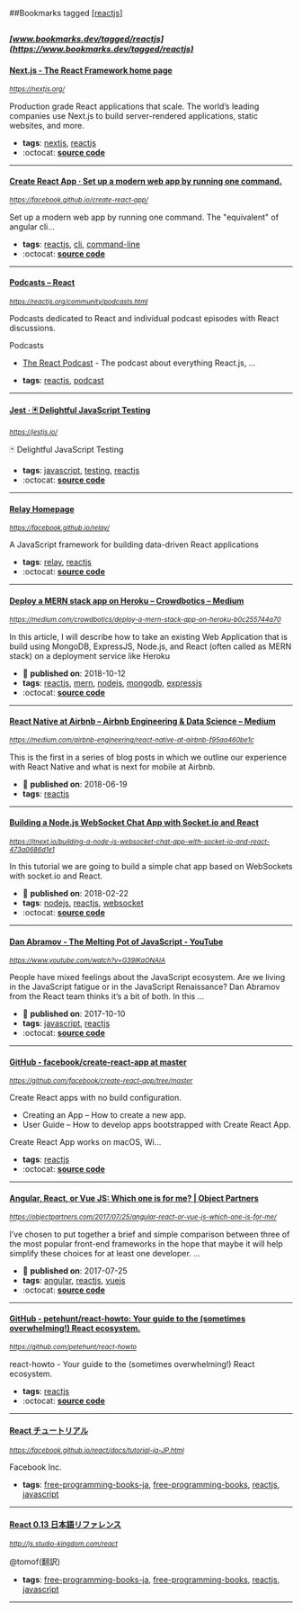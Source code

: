 ##Bookmarks tagged [[reactjs]](https://www.bookmarks.dev?q=[reactjs])

_<sup><sup>[www.bookmarks.dev/tagged/reactjs](https://www.bookmarks.dev/tagged/reactjs)</sup></sup>_
---
#### [Next.js - The React Framework home page](https://nextjs.org/)
_<sup>https://nextjs.org/</sup>_

Production grade React applications that scale. The world’s leading companies use Next.js to build server-rendered applications, static websites, and more.
* **tags**: [nextjs](../tagged/nextjs.md), [reactjs](../tagged/reactjs.md)
* :octocat: **[source code](https://github.com/zeit/next.js)**
---
#### [Create React App · Set up a modern web app by running one command.](https://facebook.github.io/create-react-app/)
_<sup>https://facebook.github.io/create-react-app/</sup>_

Set up a modern web app by running one command. The "equivalent" of angular cli...
* **tags**: [reactjs](../tagged/reactjs.md), [cli](../tagged/cli.md), [command-line](../tagged/command-line.md)
* :octocat: **[source code](https://github.com/facebook/create-react-app)**
---
#### [Podcasts – React](https://reactjs.org/community/podcasts.html)
_<sup>https://reactjs.org/community/podcasts.html</sup>_

Podcasts dedicated to React and individual podcast episodes with React discussions.

 Podcasts

- [The React Podcast](https://reactpodcast.simplecast.fm/) - The podcast about everything React.js, ...
* **tags**: [reactjs](../tagged/reactjs.md), [podcast](../tagged/podcast.md)
---
#### [Jest · 🃏 Delightful JavaScript Testing](https://jestjs.io/)
_<sup>https://jestjs.io/</sup>_

🃏 Delightful JavaScript Testing
* **tags**: [javascript](../tagged/javascript.md), [testing](../tagged/testing.md), [reactjs](../tagged/reactjs.md)
* :octocat: **[source code](https://github.com/facebook/jest)**
---
#### [Relay Homepage](https://facebook.github.io/relay/)
_<sup>https://facebook.github.io/relay/</sup>_

A JavaScript framework for building data-driven React applications
* **tags**: [relay](../tagged/relay.md), [reactjs](../tagged/reactjs.md)
* :octocat: **[source code](https://github.com/facebook/relay)**
---
#### [Deploy a MERN stack app on Heroku – Crowdbotics – Medium](https://medium.com/crowdbotics/deploy-a-mern-stack-app-on-heroku-b0c255744a70)
_<sup>https://medium.com/crowdbotics/deploy-a-mern-stack-app-on-heroku-b0c255744a70</sup>_

In this article, I will describe how to take an existing Web Application that is build using MongoDB, ExpressJS, Node.js, and React (often called as MERN stack) on a deployment service like Heroku
* :calendar: **published on**: 2018-10-12
* **tags**: [reactjs](../tagged/reactjs.md), [mern](../tagged/mern.md), [nodejs](../tagged/nodejs.md), [mongodb](../tagged/mongodb.md), [expressjs](../tagged/expressjs.md)
* :octocat: **[source code](https://github.com/amandeepmittal/deploy-mern-on-heroku)**
---
#### [React Native at Airbnb – Airbnb Engineering & Data Science – Medium](https://medium.com/airbnb-engineering/react-native-at-airbnb-f95aa460be1c)
_<sup>https://medium.com/airbnb-engineering/react-native-at-airbnb-f95aa460be1c</sup>_

This is the first in a series of blog posts in which we outline our experience with React Native and what is next for mobile at Airbnb.
* :calendar: **published on**: 2018-06-19
* **tags**: [reactjs](../tagged/reactjs.md)
---
#### [Building a Node.js WebSocket Chat App with Socket.io and React](https://itnext.io/building-a-node-js-websocket-chat-app-with-socket-io-and-react-473a0686d1e1)
_<sup>https://itnext.io/building-a-node-js-websocket-chat-app-with-socket-io-and-react-473a0686d1e1</sup>_

In this tutorial we are going to build a simple chat app based on WebSockets with socket.io and React.
* :calendar: **published on**: 2018-02-22
* **tags**: [nodejs](../tagged/nodejs.md), [reactjs](../tagged/reactjs.md), [websocket](../tagged/websocket.md)
* :octocat: **[source code](https://github.com/justadudewhohacks/websocket-chat)**
---
#### [Dan Abramov - The Melting Pot of JavaScript - YouTube](https://www.youtube.com/watch?v=G39lKaONAlA)
_<sup>https://www.youtube.com/watch?v=G39lKaONAlA</sup>_

People have mixed feelings about the JavaScript ecosystem. Are we living in the JavaScript fatigue or in the JavaScript Renaissance? Dan Abramov from the React team thinks it’s a bit of both. In this ...
* :calendar: **published on**: 2017-10-10
* **tags**: [javascript](../tagged/javascript.md), [reactjs](../tagged/reactjs.md)
* :octocat: **[source code](https://github.com/facebook/create-react-app/tree/master)**
---
#### [GitHub - facebook/create-react-app at master](https://github.com/facebook/create-react-app/tree/master)
_<sup>https://github.com/facebook/create-react-app/tree/master</sup>_

Create React apps with no build configuration.

* Creating an App – How to create a new app.
* User Guide – How to develop apps bootstrapped with Create React App.

Create React App works on macOS, Wi...
* **tags**: [reactjs](../tagged/reactjs.md)
* :octocat: **[source code](https://github.com/facebook/create-react-app/tree/master)**
---
#### [Angular, React, or Vue JS: Which one is for me? | Object Partners](https://objectpartners.com/2017/07/25/angular-react-or-vue-js-which-one-is-for-me/)
_<sup>https://objectpartners.com/2017/07/25/angular-react-or-vue-js-which-one-is-for-me/</sup>_

I’ve chosen to put together a brief and simple comparison between three of the most popular front-end frameworks in the hope that maybe it will help simplify these choices for at least one developer. ...
* :calendar: **published on**: 2017-07-25
* **tags**: [angular](../tagged/angular.md), [reactjs](../tagged/reactjs.md), [vuejs](../tagged/vuejs.md)
* :octocat: **[source code](https://github.com/mike-plummer/angular-react-vue-stopwatch)**
---
#### [GitHub - petehunt/react-howto: Your guide to the (sometimes overwhelming!) React ecosystem.](https://github.com/petehunt/react-howto)
_<sup>https://github.com/petehunt/react-howto</sup>_

react-howto - Your guide to the (sometimes overwhelming!) React ecosystem.
* **tags**: [reactjs](../tagged/reactjs.md)
* :octocat: **[source code](https://github.com/petehunt/react-howto)**
---
#### [React チュートリアル](https://facebook.github.io/react/docs/tutorial-ja-JP.html)
_<sup>https://facebook.github.io/react/docs/tutorial-ja-JP.html</sup>_

Facebook Inc.
* **tags**: [free-programming-books-ja](../tagged/free-programming-books-ja.md), [free-programming-books](../tagged/free-programming-books.md), [reactjs](../tagged/reactjs.md), [javascript](../tagged/javascript.md)
---
#### [React 0.13 日本語リファレンス](http://js.studio-kingdom.com/react)
_<sup>http://js.studio-kingdom.com/react</sup>_

@tomof(翻訳)
* **tags**: [free-programming-books-ja](../tagged/free-programming-books-ja.md), [free-programming-books](../tagged/free-programming-books.md), [reactjs](../tagged/reactjs.md), [javascript](../tagged/javascript.md)
---
